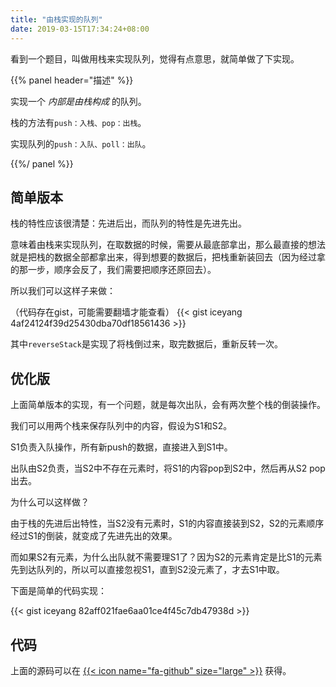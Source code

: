 ```yaml
---
title: "由栈实现的队列"
date: 2019-03-15T17:34:24+08:00
---
```


看到一个题目，叫做用栈来实现队列，觉得有点意思，就简单做了下实现。

{{% panel header="描述" %}}

实现一个 *内部是由栈构成* 的队列。

栈的方法有`push：入栈、pop：出栈`。

实现队列的`push：入队、poll：出队`。

{{%/ panel %}}

## 简单版本
栈的特性应该很清楚：先进后出，而队列的特性是先进先出。

意味着由栈来实现队列，在取数据的时候，需要从最底部拿出，那么最直接的想法就是把栈的数据全部都拿出来，得到想要的数据后，把栈重新装回去（因为经过拿的那一步，顺序会反了，我们需要把顺序还原回去）。

所以我们可以这样子来做：

（代码存在gist，可能需要翻墙才能查看）
{{< gist iceyang 4af24124f39d25430dba70df18561436 >}}

其中`reverseStack`是实现了将栈倒过来，取完数据后，重新反转一次。

## 优化版
上面简单版本的实现，有一个问题，就是每次出队，会有两次整个栈的倒装操作。

我们可以用两个栈来保存队列中的内容，假设为S1和S2。

S1负责入队操作，所有新push的数据，直接进入到S1中。

出队由S2负责，当S2中不存在元素时，将S1的内容pop到S2中，然后再从S2 pop出去。

为什么可以这样做？

由于栈的先进后出特性，当S2没有元素时，S1的内容直接装到S2，S2的元素顺序经过S1的倒装，就变成了先进先出的效果。

而如果S2有元素，为什么出队就不需要理S1了？因为S2的元素肯定是比S1的元素先到达队列的，所以可以直接忽视S1，直到S2没元素了，才去S1中取。

下面是简单的代码实现：

{{< gist iceyang 82aff021fae6aa01ce4f45c7db47938d >}}

## 代码
上面的源码可以在 [{{< icon name="fa-github" size="large" >}}](https://github.com/iceyang/data_structure_and_algorithm_code/blob/master/src/queue_by_stack) 获得。
